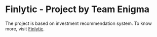 # Finlytic - Project by Team Enigma

The project is based on investment recommendation system.
To know more, visit [Finlytic](https://praneshn99.github.io/finlytic/).
